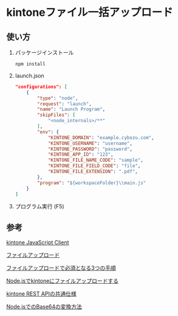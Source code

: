 # kintoneファイル一括アップロード

## 使い方

1. パッケージインストール

    ```sh
    npm install
    ```

1. launch.json

    ```json
    "configurations": [
        {
            "type": "node",
            "request": "launch",
            "name": "Launch Program",
            "skipFiles": [
                "<node_internals>/**"
            ],
            "env": {
                "KINTONE_DOMAIN": "example.cybozu.com",
                "KINTONE_USERNAME": "username",
                "KINTONE_PASSWORD": "password",
                "KINTONE_APP_ID": "123",
                "KINTONE_FILE_NAME_CODE": "sample",
                "KINTONE_FILE_FIELD_CODE": "file",
                "KINTONE_FILE_EXTENSION": ".pdf",
            },
            "program": "${workspaceFolder}\\main.js"
        }
    ]
    ```

1. プログラム実行 (F5)

## 参考

[kintone JavaScript Client](https://developer.cybozu.io/hc/ja/articles/900000767263-kintone-JavaScript-Client-kintone-rest-api-client-)

[ファイルアップロード](https://developer.cybozu.io/hc/ja/articles/201941824-%E3%83%95%E3%82%A1%E3%82%A4%E3%83%AB%E3%82%A2%E3%83%83%E3%83%97%E3%83%AD%E3%83%BC%E3%83%89)

[ファイルアップロードで必須となる3つの手順](https://developer.cybozu.io/hc/ja/articles/200724665)

[Node.jsでkintoneにファイルアップロードする](https://qiita.com/YoshihikoTakeuchi/items/45a710340810cb5ec4fe)

[kintone REST APIの共通仕様](https://developer.cybozu.io/hc/ja/articles/201941754-kintone-REST-API%E3%81%AE%E5%85%B1%E9%80%9A%E4%BB%95%E6%A7%98)

[Node.jsでのBase64の変換方法](https://kamoqq.info/post/how-to-convert-base64-in-nodejs/)
